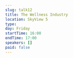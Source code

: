 ```yaml
---
slug: talk12
title: The Wellness Industry
location: SkyView 5
type:
day: Friday
startTime: 16:00
endTime: 17:00
speakers: []
paid: false
---
```

